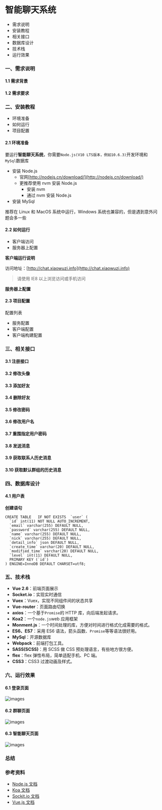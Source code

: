 # 智能聊天系统

- 需求说明
- 安装教程
- 相关接口
- 数据库设计
- 技术栈
- 运行效果

### 一、需求说明

#### 1.1 需求背景

#### 1.2 需求要求

### 二、安装教程

- 环境准备
- 如何运行
- 项目配置

#### 2.1 环境准备

要运行**智能聊天系统**，你需要`Node.js(V10 LTS版本，例如10.6.3)`开发环境和`MySql`数据库

- 安装 Node.js
  - 官网[http://nodejs.cn/download/](http://nodejs.cn/download/)
  - 更推荐使用 nvm 安装 Node.js
    - 安装 nvm
    - 通过 nvm 安装 Node.js
- 安装 MySql

推荐在 Linux 和 MacOS 系统中运行，Windows 系统也兼容的，但是遇到意外问题会多一些

#### 2.2 如何运行

- 客户端访问
- 服务器上配置

**客户端运行说明**

访问地址：[http://chat.xiaowuzi.info](http://chat.xiaowuzi.info)

> 请使用 IE8 以上浏览访问或手机访问

**服务器上配置**

#### 2.3 项目配置

配置列表

- 服务配置
- 客户端配置
- 客户端构建配置

### 三、相关接口

#### 3.1 注册接口

#### 3.2 修改头像

#### 3.3 添加好友

#### 3.4 删除好友

#### 3.5 修改密码

#### 3.6 修改用户名

#### 3.7 重围指定用户密码

#### 3.8 发送消息

#### 3.9 获取联系人历史消息

#### 3.10 获取默认群组的历史消息

### 四、数据库设计

#### 4.1 用户表

**创建语句**

```
CREATE TABLE   IF NOT EXISTS  `user` (
  `id` int(11) NOT NULL AUTO_INCREMENT,
  `email` varchar(255) DEFAULT NULL,
  `password` varchar(255) DEFAULT NULL,
  `name` varchar(255) DEFAULT NULL,
  `nick` varchar(255) DEFAULT NULL,
  `detail_info` json DEFAULT NULL,
  `create_time` varchar(20) DEFAULT NULL,
  `modified_time` varchar(20) DEFAULT NULL,
  `level` int(11) DEFAULT NULL,
  PRIMARY KEY (`id`)
) ENGINE=InnoDB DEFAULT CHARSET=utf8;
```

### 五、技术栈

- **Vue 2.6**：前端页面展示
- **Socket.io**：实现实时通信
- **Vuex**：Vuex，实现不同组件间的状态共享
- **Vue-router**：页面路由切换
- **axios**：一个基于`Promise`的 HTTP 库，向后端发起请求。
- **Koa2**：一个`node.js`web 应用框架
- **Monment.js**：一个时间处理的库，方便对时间进行格式化成需要的格式。
- **ES6、ES7**：采用 ES6 语法，箭头函数、`Promise`等等语法很好用。
- **MySql**：开源数据库
- **Webpack**：前端打包工具。
- **SASS(SCSS)**：用 SCSS 做 CSS 预处理语言，有些地方很方便。
- **flex**：flex 弹性布局，简单适配手机、PC 端。
- **CSS3**：CSS3 过渡动画及样式。

### 六、运行效果

#### 6.1 登录页面

![images](./publice/login.png)

#### 6.2 群聊页面

![images](./publice/chatting.png)

#### 6.3 智能聊天页面

![images](./publice/ai.png)

### 总结

### 参考资料

- [Node.js 文档](https://nodejs.org/docs/latest-v11.x/api/)
- [Koa 文档](https://koajs.com/)
- [Sockit.io 文档](https://socket.io/)
- [Vue.js 文档](https://vuejs.org/)
